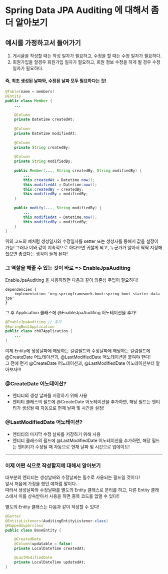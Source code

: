 Spring Data JPA Auditing 에 대해서 좀 더 알아보기
================================================
   
   
   
예시를 가정하고서 들어가기
-------------------------
   
   

1. 게시글을 작성할 때는 작성 일자가 필요하고, 수정을 할 때는 수정 일자가 필요하다.
2. 회원가입을 할경우 회원가입 일자가 필요하고, 회원 정보 수정을 하게 될 경우 수정 일자가 필요하다.

#### 즉, 최초 생성된 날짜와, 수정된 날짜 모두 필요하다는 것!

```java
@Table(name = members)
@Entity
public class Member {
	...
    
    @Column
    private Datetime createdAt;
    
    @Column
    private Datetime modifiedAt;
    
    @Column
    private String createdBy;
    
    @Column
    private String modifiedBy;
    
	public Member(..., String createdBy, String modifiedBy) {
		...
		this.createdAt = Datetime.now();
        this.modifiedAt = Datetime.now();
        this.createdBy = createdBy;
        this.modifiedBy = modifiedBy;
    }
    
    public modify(..., String modifiedBy) {
    	...
        this.modifiedAt = Datetime.now();
        this.modifiedBy = modifiedBy;
    }
}
```
   
위의 코드의 예처럼 생성일자와 수정일자를 setter 또는 생성자를 통해서 값을 설정이 가능!   그러나 이와 같이 지속적으로 하다보면 귀찮게 되고, 누군가가 알아서 딱딱 지정해줬으면 좋겠다는 생각이 들게 된다!
   
### 그 역할을 해줄 수 있는 것이 바로 => EnableJpaAuditing
   
EnableJpaAuditing 을 사용하려면 다음과 같이 의존성 주입이 필요하다!   
```
dependencies {
    implementation 'org.springframework.boot:spring-boot-starter-data-jpa'
}
```

그 후 Application 클래스에 @EnableJpaAuditing 어노테이션을 추가!   
```java
@EnableJpaAuditing // 추가
@SpringBootApplication
public class ch07Application {
    ...
}
```

이제 Entity에 생성날짜에 해당하는 컬럼필드와 수정날짜에 해당하는 컬럼필드에 @CreateDate 어노테이션과, @LastModifiedDate 어노테이션을 붙여야 한다!   
그 전에 먼저 @CreateDate 어노테이션과, @LastModifiedDate 어노테이션부터 알아보자!!!   

### @CreateDate 어노테이션?   
* 엔티티의 생성 날짜를 저장하기 위해 사용
* 엔티티 클래스의 필드에 @CreateDate 어노테이션을 추가하면, 해당 필드는 엔티티가 생성될 때 자동으로 현재 날짜 및 시간을 설정!   

### @LastModifiedDate 어노테이션?
* 엔티티의 마지막 수정 날짜를 저장하기 위해 사용
* 엔티티 클래스의 필드에 @LastModifiedDate 어노테이션을 추가하면, 해당 필드는 엔티티가 수정될 때 자동으로 현재 날짜 및 시간으로 업데이트!




* * *
### 이제 어떤 식으로 작성할지에 대해서 알아보기   

대부분의 엔티티는 생성날짜와 수정날짜는 필수로 사용되는 필드일 것이다!   
앞서 처음에 가정을 했던 예처럼 말이다.   
따라서 생성날짜와 수정날짜를 별도의 Entity 클래스로 분리를 하고, 다른 Entity 클래스에서 이를 상속받아서 사용을 하면 중복 코드를 없앨 수 있다!!   

별도의 Entity 클래스는 다음과 같이 작성할 수 있다!   
```java
@Getter
@EntityListeners(AuditingEntityListener.class)
@MappedSuperclass
public class BaseEntity {

    @CreatedDate
    @Column(updatable = false)
    private LocalDateTime createdAt;

    @LastModifiedDate
    private LocalDateTime updatedAt;
}
```
